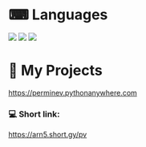 
# ⌨ Languages
  </a> 
 <img src="https://img.shields.io/badge/CODE-PYTHON-informational?style=for-the-badge&logo=python">
 <img src="https://img.shields.io/badge/CODE-HTML-orange?style=for-the-badge&logo=html5">
 <img src="https://img.shields.io/badge/CODE-CSS-darkblue?style=for-the-badge&logo=css3">
  </a>
  
# 🔗 My Projects
https://perminev.pythonanywhere.com <br /> 
### 💻 Short link: <br /> 
https://arn5.short.gy/pv <br /> 

<!--
**Perminev/perminev** is a ✨ _special_ ✨ repository because its `README.md` (this file) appears on your GitHub profile.

Here are some ideas to get you started:

- 🔭 I’m currently working on ...
- 🌱 I’m currently learning ...
- 👯 I’m looking to collaborate on ...
- 🤔 I’m looking for help with ...
- 💬 Ask me about ...
- 📫 How to reach me: ...
- 😄 Pronouns: ...
- ⚡ Fun fact: ...
-->
